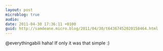 ```yaml
---
layout: post
microblog: true
audio: 
date: 2011-04-30 17:36:11 +0100
guid: http://samdeane.micro.blog/2011/04/30/t64367452020158464.html
---
```

@everythingabili haha! If only it was that simple :)
